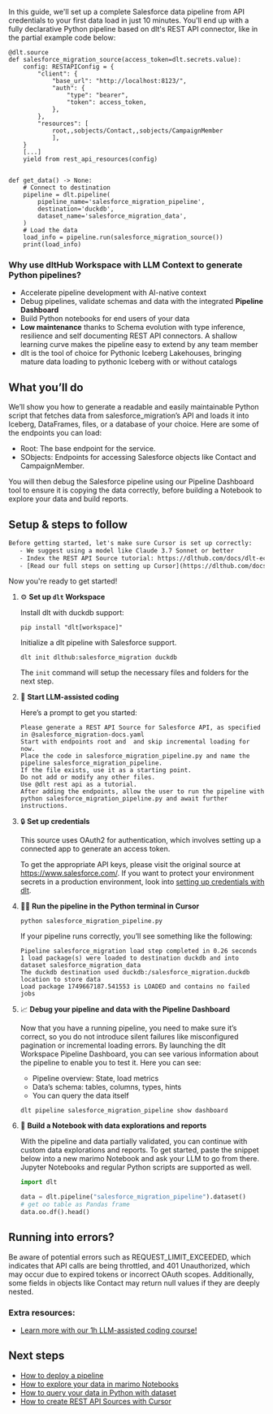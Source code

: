 In this guide, we'll set up a complete Salesforce data pipeline from API credentials to your first data load in just 10 minutes. You'll end up with a fully declarative Python pipeline based on dlt's REST API connector, like in the partial example code below:

```python-outcome
@dlt.source
def salesforce_migration_source(access_token=dlt.secrets.value):
    config: RESTAPIConfig = {
        "client": {
            "base_url": "http://localhost:8123/",
            "auth": {
                "type": "bearer",
                "token": access_token,
            },
        },
        "resources": [
            root,,sobjects/Contact,,sobjects/CampaignMember
            ],
    }
    [...]
    yield from rest_api_resources(config)


def get_data() -> None:
    # Connect to destination
    pipeline = dlt.pipeline(
        pipeline_name='salesforce_migration_pipeline',
        destination='duckdb',
        dataset_name='salesforce_migration_data', 
    )
    # Load the data
    load_info = pipeline.run(salesforce_migration_source())
    print(load_info) 
```

### Why use dltHub Workspace with LLM Context to generate Python pipelines?

- Accelerate pipeline development with AI-native context
- Debug pipelines, validate schemas and data with the integrated **Pipeline Dashboard**
- Build Python notebooks for end users of your data
- **Low maintenance** thanks to Schema evolution with type inference, resilience and self documenting REST API connectors. A shallow learning curve makes the pipeline easy to extend by any team member
- dlt is the tool of choice for Pythonic Iceberg Lakehouses, bringing mature data loading to pythonic Iceberg with or without catalogs

## What you’ll do

We’ll show you how to generate a readable and easily maintainable Python script that fetches data from salesforce_migration’s API and loads it into Iceberg, DataFrames, files, or a database of your choice. Here are some of the endpoints you can load:

- Root: The base endpoint for the service.
- SObjects: Endpoints for accessing Salesforce objects like Contact and CampaignMember.

You will then debug the Salesforce pipeline using our Pipeline Dashboard tool to ensure it is copying the data correctly, before building a Notebook to explore your data and build reports.

## Setup & steps to follow

```default
Before getting started, let's make sure Cursor is set up correctly:
   - We suggest using a model like Claude 3.7 Sonnet or better
   - Index the REST API Source tutorial: https://dlthub.com/docs/dlt-ecosystem/verified-sources/rest_api/ and add it to context as **@dlt rest api**
   - [Read our full steps on setting up Cursor](https://dlthub.com/docs/dlt-ecosystem/llm-tooling/cursor-restapi#23-configuring-cursor-with-documentation)
```

Now you're ready to get started!

1. ⚙️ **Set up `dlt` Workspace**
    
    Install dlt with duckdb support:
    ```shell
    pip install "dlt[workspace]"
    ```

    Initialize a dlt pipeline with Salesforce support.
    ```shell
    dlt init dlthub:salesforce_migration duckdb
    ```

    The `init` command will setup the necessary files and folders for the next step.
    
2. 🤠 **Start LLM-assisted coding**
    
    Here’s a prompt to get you started:
    
    ```prompt
    Please generate a REST API Source for Salesforce API, as specified in @salesforce_migration-docs.yaml 
    Start with endpoints root and  and skip incremental loading for now. 
    Place the code in salesforce_migration_pipeline.py and name the pipeline salesforce_migration_pipeline. 
    If the file exists, use it as a starting point. 
    Do not add or modify any other files. 
    Use @dlt rest api as a tutorial. 
    After adding the endpoints, allow the user to run the pipeline with python salesforce_migration_pipeline.py and await further instructions.
    ```

    
3. 🔒 **Set up credentials** 
    
    This source uses OAuth2 for authentication, which involves setting up a connected app to generate an access token.
    
    To get the appropriate API keys, please visit the original source at https://www.salesforce.com/.
    If you want to protect your environment secrets in a production environment, look into [setting up credentials with dlt](https://dlthub.com/docs/walkthroughs/add_credentials).
    
4. 🏃‍♀️ **Run the pipeline in the Python terminal in Cursor**
    
    ```shell
    python salesforce_migration_pipeline.py
    ```
    
    If your pipeline runs correctly, you’ll see something like the following:
    
    ```shell
    Pipeline salesforce_migration load step completed in 0.26 seconds
    1 load package(s) were loaded to destination duckdb and into dataset salesforce_migration_data
    The duckdb destination used duckdb:/salesforce_migration.duckdb location to store data
    Load package 1749667187.541553 is LOADED and contains no failed jobs
    ```
    
5. 📈 **Debug your pipeline and data with the Pipeline Dashboard**

    Now that you have a running pipeline, you need to make sure it’s correct, so you do not introduce silent failures like misconfigured pagination or incremental loading errors. By launching the dlt Workspace Pipeline Dashboard, you can see various information about the pipeline to enable you to test it. Here you can see:
    - Pipeline overview: State, load metrics
    - Data’s schema: tables, columns, types, hints
    - You can query the data itself
    
    ```shell
    dlt pipeline salesforce_migration_pipeline show dashboard
    ```
    
6. 🐍 **Build a Notebook with data explorations and reports**

    With the pipeline and data partially validated, you can continue with custom data explorations and reports. To get started, paste the snippet below into a new marimo Notebook and ask your LLM to go from there. Jupyter Notebooks and regular Python scripts are supported as well.

    
    ```python
    import dlt

   data = dlt.pipeline("salesforce_migration_pipeline").dataset()
   # get oo table as Pandas frame
   data.oo.df().head()
    ```

## Running into errors?

Be aware of potential errors such as REQUEST_LIMIT_EXCEEDED, which indicates that API calls are being throttled, and 401 Unauthorized, which may occur due to expired tokens or incorrect OAuth scopes. Additionally, some fields in objects like Contact may return null values if they are deeply nested.

### Extra resources:

- [Learn more with our 1h LLM-assisted coding course!](https://www.youtube.com/watch?v=GGid70rnJuM)

## Next steps

- [How to deploy a pipeline](https://dlthub.com/docs/walkthroughs/deploy-a-pipeline)
- [How to explore your data in marimo Notebooks](https://dlthub.com/docs/general-usage/dataset-access/marimo)
- [How to query your data in Python with dataset](https://dlthub.com/docs/general-usage/dataset-access/dataset)
- [How to create REST API Sources with Cursor](https://dlthub.com/docs/dlt-ecosystem/llm-tooling/cursor-restapi)
